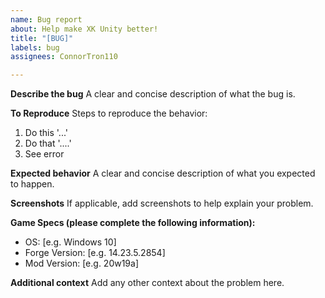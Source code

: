```yaml
---
name: Bug report
about: Help make XK Unity better!
title: "[BUG]"
labels: bug
assignees: ConnorTron110

---
```


**Describe the bug**
A clear and concise description of what the bug is.

**To Reproduce**
Steps to reproduce the behavior:
1. Do this '...'
2. Do that '....'
3. See error

**Expected behavior**
A clear and concise description of what you expected to happen.

**Screenshots**
If applicable, add screenshots to help explain your problem.

**Game Specs (please complete the following information):**
 - OS: [e.g. Windows 10]
 - Forge Version: [e.g. 14.23.5.2854]
 - Mod Version: [e.g. 20w19a]

**Additional context**
Add any other context about the problem here.
